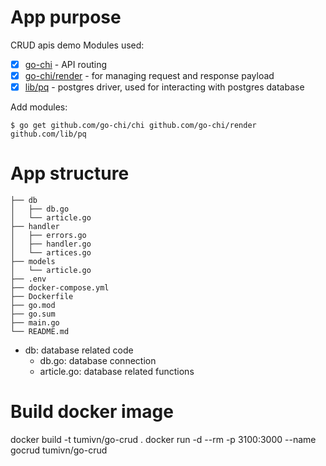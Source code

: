 # App purpose 
CRUD apis demo 
Modules used:

- [x] [go-chi](https://pkg.go.dev/github.com/go-chi/chi) - API routing 
- [x] [go-chi/render](https://pkg.go.dev/github.com/go-chi/render) - for managing request and response payload
- [x] [lib/pq](https://pkg.go.dev/github.com/lib/pq) - postgres driver, used for interacting with postgres database

Add modules:

    $ go get github.com/go-chi/chi github.com/go-chi/render github.com/lib/pq

# App structure

    ├── db
    │   ├── db.go
    │   └── article.go
    ├── handler
    │   ├── errors.go
    │   ├── handler.go
    │   └── artices.go
    ├── models
    │   └── article.go
    ├── .env
    ├── docker-compose.yml
    ├── Dockerfile
    ├── go.mod
    ├── go.sum
    ├── main.go
    └── README.md


+ db: database related code
  + db.go: database connection
  + article.go: database related functions

# Build docker image 

  docker build -t tumivn/go-crud .
  docker run -d --rm -p 3100:3000 --name gocrud tumivn/go-crud